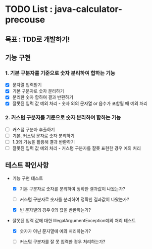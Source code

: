 # TODO List : java-calculator-precouse

## 목표 : TDD로 개발하기!

## 기능 구현

### 1. 기본 구분자를 기준으로 숫자 분리하여 합하는 기능

- [x] 문자열 입력받기
- [x] 기본 구분자로 숫자 분리하기
- [x] 분리한 숫자 합하여 결과 반환하기
- [x] 잘못된 입력 값 예외 처리 - 숫자 외의 문자열 or 음수가 포함될 때 예외 처리

### 2. 커스텀 구분자를 기준으로 숫자 분리하여 합하는 기능

- [ ] 커스텀 구분자 추출하기
- [ ] 기본, 커스텀 문자로 숫자 분리하기
- [ ] 1.3의 기능을 활용해 결과 반환하기
- [ ] 잘못된 입력 값 예외 처리 - 커스텀 구분자를 잘못 표현한 경우 예외 처리

## 테스트 확인사항

- 기능 구현 테스트
    - [x] 기본 구분자로 숫자를 분리하여 정확한 결과값이 나왔는가?
    - [ ] 커스텀 구분자로 숫자를 분리하여 정확한 결과값이 나왔는가?
    - [x] 빈 문자열의 경우 0의 값을 반환하는가?


- 잘못된 입력 값에 대한 IllegalArgumentException예외 처리 테스트
    - [x] 숫자가 아닌 문자열에 예외 처리하는가?
    - [ ] 커스텀 구분자를 잘 못 입력한 경우 처리하는가?


